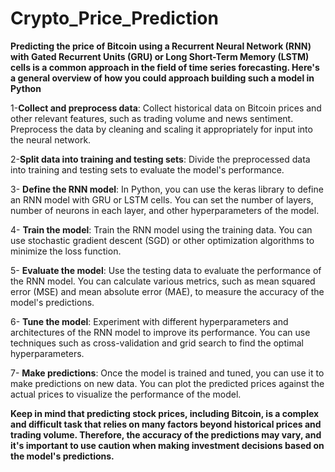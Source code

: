 # Crypto_Price_Prediction

**Predicting the price of Bitcoin using a Recurrent Neural Network (RNN) with Gated Recurrent Units (GRU) or Long Short-Term Memory (LSTM)**
**cells is a common approach in the field of time series forecasting. Here's a general overview of how you could approach building such a model in Python**

1-**Collect and preprocess data**: Collect historical data on Bitcoin prices and other relevant features, such as trading volume and news sentiment.
    Preprocess the data by cleaning and scaling it appropriately for input into the neural network.

2-**Split data into training and testing sets**: Divide the preprocessed data into training and testing sets to evaluate the model's performance.

3- **Define the RNN model**: In Python, you can use the keras library to define an RNN model with GRU or LSTM cells.
  You can set the number of layers, number of neurons in each layer, and other hyperparameters of the model.

4- **Train the model**: Train the RNN model using the training data. You can use stochastic gradient descent (SGD) or other optimization algorithms to 
    minimize the loss function.

5- **Evaluate the model**: Use the testing data to evaluate the performance of the RNN model. You can calculate various metrics, 
    such as mean squared error (MSE) and mean absolute error (MAE), to measure the accuracy of the model's predictions.

6- **Tune the model**: Experiment with different hyperparameters and architectures of the RNN model to improve its performance.
    You can use techniques such as cross-validation and grid search to find the optimal hyperparameters.

7- **Make predictions**: Once the model is trained and tuned, you can use it to make predictions on new data. You can plot the predicted prices against the 
    actual prices to visualize the performance of the model.

**Keep in mind that predicting stock prices, including Bitcoin, is a complex and difficult task that relies on many factors beyond historical prices and trading volume.
Therefore, the accuracy of the predictions may vary, and it's important to use caution when making investment decisions based on the model's predictions.**
